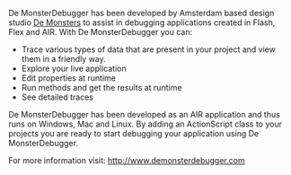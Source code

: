 De MonsterDebugger has been developed by Amsterdam based design studio [De Monsters](http://www.demonsters.com) to assist in debugging applications created in Flash, Flex and AIR. With De MonsterDebugger you can:
  * Trace various types of data that are present in your project and view them in a friendly way.
  * Explore your live application
  * Edit properties at runtime
  * Run methods and get the results at runtime
  * See detailed traces

De MonsterDebugger has been developed as an AIR application and thus runs on Windows, Mac and Linux. By adding an ActionScript class to your projects you are ready to start debugging your application using De MonsterDebugger.

For more information visit: http://www.demonsterdebugger.com
